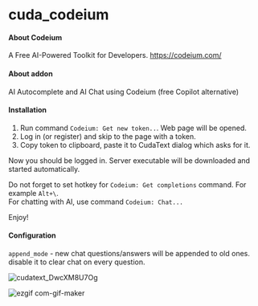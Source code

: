 # cuda_codeium

#### About Codeium

A Free AI-Powered Toolkit for Developers. https://codeium.com/  

#### About addon

AI Autocomplete and AI Chat using Codeium (free Copilot alternative)

#### Installation

1. Run command `Codeium: Get new token..`. Web page will be opened.
2. Log in (or register) and skip to the page with a token.
3. Copy token to clipboard, paste it to CudaText dialog which asks for it.

Now you should be logged in. Server executable will be downloaded and started automatically.

Do not forget to set hotkey for `Codeium: Get completions` command. For example `Alt+\`.  
For chatting with AI, use command `Codeium: Chat...`

Enjoy!

#### Configuration

`append_mode` - new chat questions/answers will be appended to old ones. disable it to clear chat on every question.

![cudatext_DwcXM8U7Og](https://github.com/veksha/cuda_codeium/assets/275333/83f42674-709b-43a3-a2cb-83a909c1014e)

![ezgif com-gif-maker](https://github.com/veksha/cuda_codeium/assets/275333/37111177-76aa-4a80-9580-b5c17de7281a)
